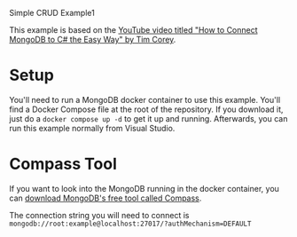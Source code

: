 Simple CRUD Example1

This example is based on the [YouTube video titled "How to Connect MongoDB to C# the Easy Way" by Tim Corey](https://www.youtube.com/watch?v=exXavNOqaVo).

# Setup
You'll need to run a MongoDB docker container to use this example.  You'll find a Docker Compose file at the root of the repository.  If you download it, just do a ```docker compose up -d``` to get it up and running.  Afterwards, you can run this example normally from Visual Studio.

# Compass Tool
If you want to look into the MongoDB running in the docker container, you can [download MongoDB's free tool called Compass](https://www.mongodb.com/try/download/compass).  

The connection string you will need to connect is ```mongodb://root:example@localhost:27017/?authMechanism=DEFAULT```



